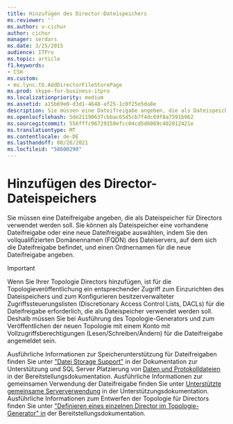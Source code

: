 ```yaml
---
title: Hinzufügen des Director-Dateispeichers
ms.reviewer: ''
ms.author: v-cichur
author: cichur
manager: serdars
ms.date: 3/25/2015
audience: ITPro
ms.topic: article
f1.keywords:
- CSH
ms.custom:
- ms.lync.tb.AddDirectorFileStorePage
ms.prod: skype-for-business-itpro
ms.localizationpriority: medium
ms.assetid: a15b69e0-d3d1-4648-af25-1c0f25e5da8e
description: Sie müssen eine Dateifreigabe angeben, die als Dateispeicher für Directors verwendet werden soll. Sie können als Dateispeicher eine vorhandene Dateifreigabe oder eine neue Dateifreigabe auswählen, indem Sie den vollqualifizierten Domänennamen (FQDN) des Dateiservers, auf dem sich die Dateifreigabe befindet, und einen Ordnernamen für die neue Dateifreigabe angeben.
ms.openlocfilehash: 5de21190637cbbac65d5cb7f4dc69f8a7591b962
ms.sourcegitcommit: 556fffc96729150efcc04cd5d6069c402012421e
ms.translationtype: MT
ms.contentlocale: de-DE
ms.lasthandoff: 08/26/2021
ms.locfileid: "58600290"
---
```

# <a name="add-director-file-store"></a>Hinzufügen des Director-Dateispeichers

Sie müssen eine Dateifreigabe angeben, die als Dateispeicher für Directors verwendet werden soll. Sie können als Dateispeicher eine vorhandene Dateifreigabe oder eine neue Dateifreigabe auswählen, indem Sie den vollqualifizierten Domänennamen (FQDN) des Dateiservers, auf dem sich die Dateifreigabe befindet, und einen Ordnernamen für die neue Dateifreigabe angeben.

> [!IMPORTANT]
> Wenn Sie Ihrer Topologie Directors hinzufügen, ist für die Topologieveröffentlichung ein entsprechender Zugriff zum Einzurichten des Dateispeichers und zum Konfigurieren besitzerverwalteter Zugriffssteuerungslisten (Discretionary Access Control Lists, DACLs) für die Dateifreigabe erforderlich, die als Dateispeicher verwendet werden soll. Deshalb müssen Sie bei Ausführung des Topologie-Generators und zum Veröffentlichen der neuen Topologie mit einem Konto mit Vollzugriffsberechtigungen (Lesen/Schreiben/Ändern) für die Dateifreigabe angemeldet sein.

Ausführliche Informationen zur Speicherunterstützung für Dateifreigaben finden Sie unter ["Datei Storage Support"](/previous-versions/office/lync-server-2013/lync-server-2013-file-storage-support) in der Dokumentation zur Unterstützung und SQL Server Platzierung von [Daten und Protokolldateien](/previous-versions/office/lync-server-2013/lync-server-2013-sql-server-data-and-log-file-placement) in der Bereitstellungsdokumentation. Ausführliche Informationen zur gemeinsamen Verwendung der Dateifreigabe finden Sie unter [Unterstützte gemeinsame Serververwendung](/previous-versions/office/lync-server-2013/lync-server-2013-supported-server-collocation) in der Unterstützungsdokumentation. Ausführliche Informationen zum Entwerfen der Topologie für Directors finden Sie unter ["Definieren eines einzelnen Director im Topologie-Generator" in](/previous-versions/office/lync-server-2013/lync-server-2013-define-optional-director-topologies-in-your-topology) der Bereitstellungsdokumentation.